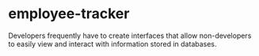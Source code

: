 # employee-tracker
Developers frequently have to create interfaces that allow non-developers to easily view and interact with information stored in databases. 
